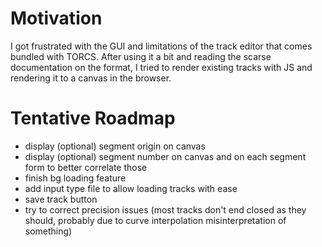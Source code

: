 # Motivation

I got frustrated with the GUI and limitations of the track editor that comes bundled with TORCS.
After using it a bit and reading the scarse documentation on the format, I tried to render existing tracks
with JS and rendering it to a canvas in the browser.

# Tentative Roadmap

* display (optional) segment origin on canvas
* display (optional) segment number on canvas and on each segment form to better correlate those
* finish bg loading feature
* add input type file to allow loading tracks with ease
* save track button
* try to correct precision issues (most tracks don't end closed as they should, probably due to curve interpolation misinterpretation of something)
